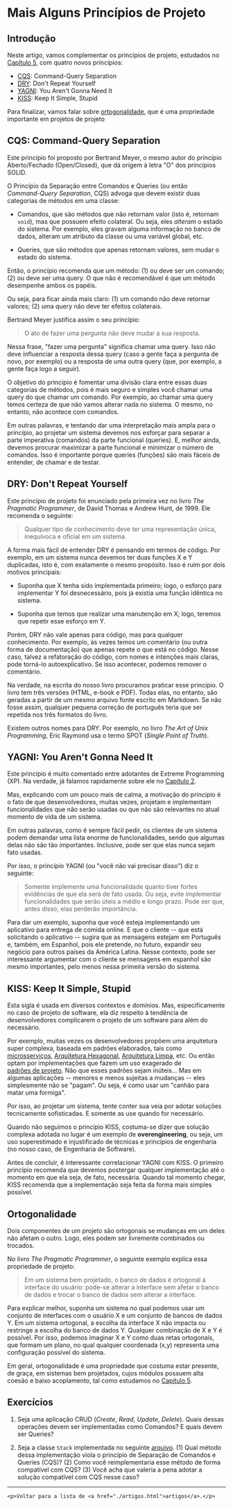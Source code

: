 

# Mais Alguns Princípios de Projeto 

## Introdução

Neste artigo, vamos complementar os princípios de projeto, estudados 
no [Capítulo 5](../cap5.html), com quatro novos princípios:

* [CQS](#cqs-command-query-separation): Command-Query Separation
* [DRY](#dry-dont-repeat-yourself): Don't Repeat Yourself
* [YAGNI](#yagni-you-arent-gonna-need-it): You Aren't Gonna Need It
* [KISS](#kiss-keep-it-simple-stupid): Keep It Simple, Stupid 

Para finalizar, vamos falar sobre 
[ortogonalidade](#ortogonalidade), 
que é uma propriedade importante em projetos de projeto

## CQS: Command-Query Separation 

Este princípio foi proposto por Bertrand Meyer, o mesmo autor do
princípio Aberto/Fechado (Open/Closed), que dá origem à letra "O"
dos princípios SOLID.

O Princípio da Separação entre Comandos e Queries (ou então  
*Command-Query Separation*, CQS) advoga que devem existir duas 
categorias de métodos em uma classe:

* Comandos, que são métodos que não retornam valor (isto é,
retornam `void`), mas que possuem efeito colateral. Ou seja, 
eles *alteram* o estado do sistema. Por exemplo, eles gravam 
alguma informação no banco de dados, alteram um atributo da 
classe ou uma variável global, etc.

* Queries, que são métodos que apenas retornam valores, sem 
mudar o estado do sistema.

Então, o princípio recomenda que um método: (1) ou deve
ser um comando; (2) ou deve ser uma query. O que não é 
recomendável é que um método desempenhe ambos os papéis.

Ou seja, para ficar ainda mais claro: (1) um comando não
deve retornar valores; (2) uma query não deve ter efeitos
colaterais.

Bertrand Meyer justifica assim o seu princípio:

> O ato de fazer uma pergunta não deve mudar a sua resposta.

Nessa frase, "fazer uma pergunta" significa chamar uma
query. Isso não deve influenciar a resposta dessa query 
(caso a gente faça a pergunta de novo, por exemplo) ou 
a resposta de uma outra query (que, por exemplo, a gente 
faça logo a seguir).

O objetivo do princípio é fomentar uma divisão clara entre 
essas duas categorias de métodos, pois é mais seguro e 
simples você chamar uma query do que chamar um comando. Por 
exemplo, ao chamar uma query temos certeza de 
que não vamos alterar nada no sistema. O mesmo, no entanto, 
não acontece com comandos.

Em outras palavras, e tentando dar uma interpretação mais
ampla para o princípio, ao projetar um sistema devemos
nos esforçar para separar a parte imperativa (comandos) 
da parte funcional (queries). E, melhor ainda, devemos 
procurar maximizar a parte funcional e minimizar o número de
comandos. Isso é importante porque queries (funções) são 
mais fáceis de entender, de chamar e de testar.

## DRY: Don't Repeat Yourself 

Este princípio de projeto foi enunciado pela primeira vez no 
livro *The Pragmatic Programmer*, de David Thomas e Andrew Hunt, 
de 1999. Ele recomenda o seguinte: 

> Qualquer tipo de conhecimento deve ter uma representação única, 
inequívoca e oficial em um sistema.

A forma mais fácil de entender DRY é pensando em termos
de código. Por exemplo, em um sistema nunca devemos ter duas funções
X e Y duplicadas, isto é, com exatamente o mesmo propósito. Isso é 
ruim por dois motivos principais: 

* Suponha que X tenha sido implementada primeiro; logo, o esforço para 
implementar Y foi desnecessário, pois já existia uma função idêntica 
no sistema. 

* Suponha que temos que realizar uma manutenção em X; logo, teremos 
que repetir esse esforço em Y. 

Porém, DRY não vale apenas para código, mas para qualquer conhecimento.
Por exemplo, às vezes temos um comentário (ou outra forma de documentação)
que apenas repete o que está no código. Nesse caso, talvez a refatoração
do código, com nomes e intenções mais claras, pode torná-lo autoexplicativo. 
Se isso acontecer, podemos remover o comentário.

Na verdade, na escrita do nosso livro procuramos praticar esse 
princípio. O livro tem três versões (HTML, e-book e PDF). Todas elas, 
no entanto, são geradas a partir de um mesmo arquivo fonte escrito 
em Markdown. Se não fosse assim, qualquer pequena correção de português 
teria que ser repetida nos três formatos do livro.

Existem outros nomes para DRY. Por exemplo, no livro *The Art of Unix 
Programming*, Eric Raymond usa o termo SPOT (*Single Point of Truth*).

## YAGNI: You Aren't Gonna Need It 

Este princípio é muito comentado entre adotantes de Extreme
Programming (XP). Na verdade, já falamos rapidamente sobre
ele no [Capítulo 2](https://engsoftmoderna.info/cap2.html#pr%C3%A1ticas-de-programa%C3%A7%C3%A3o).

Mas, explicando com um pouco mais de calma, a motivação do 
princípio é o fato de que desenvolvedores, muitas vezes,
projetam e implementam funcionalidades que não serão usadas ou 
que não são relevantes no atual momento de vida de um 
sistema.

Em outras palavras, como é sempre fácil pedir, os clientes de 
um sistema podem demandar uma lista enorme de funcionalidades, 
sendo que algumas delas não são tão importantes. Inclusive, 
pode ser que elas nunca sejam fato usadas.

Por isso, o princípio YAGNI (ou "você não vai precisar disso")
diz o seguinte:

> Somente implemente uma funcionalidade quanto tiver fortes
evidências de que ela será de fato usada. Ou seja, evite
implementar funcionalidades que serão úteis a 
médio e longo prazo. Pode ser que, antes disso, elas
perderão importância.

Para dar um exemplo, suponha que você esteja implementando um 
aplicativo para entrega de comida online. E que o cliente --
que está solicitando o aplicativo -- sugira que as mensagens
estejam em Português e, também, em Espanhol, pois ele pretende, 
no futuro, expandir seu negócio para outros países da 
América Latina. Nesse contexto, pode ser interessante argumentar
com o cliente se mensagens em espanhol são mesmo importantes,
pelo menos nessa primeira versão do sistema.


## KISS: Keep It Simple, Stupid 

Esta sigla é usada em diversos contextos e domínios. 
Mas, especificamente no caso de projeto de software,
ela diz respeito à tendência de desenvolvedores complicarem
o projeto de um software para além do necessário.

Por exemplo, muitas vezes os desenvolvedores propõem uma
arquitetura super complexa, baseada em padrões elaborados,
tais como 
[microsserviços](https://engsoftmoderna.info/cap7.html#microsservi%C3%A7os), 
[Arquitetura Hexagonal](https://engsoftmoderna.info/artigos/arquitetura-hexagonal.html), 
[Arquitetura Limpa](https://engsoftmoderna.info/artigos/arquitetura-limpa.html), etc. Ou então optam por implementações que 
fazem um uso exagerado de  
[padrões de projeto](https://engsoftmoderna.info/cap6.html).
Não que esses padrões sejam inúteis... Mas 
em algumas aplicações -- menores e menos sujeitas a mudanças -- 
eles simplesmente não se "pagam". Ou seja, é como usar um 
"canhão para matar uma formiga".

Por isso, ao projetar um sistema, tente conter sua 
veia por adotar soluções tecnicamente sofisticadas. E 
somente as use quando for necessário.

Quando não seguimos o princípio KISS, costuma-se dizer que 
solução complexa adotada no lugar é um exemplo de 
**overengineering**, ou seja, um uso superestimado 
e injustificado de técnicas e princípios de engenharia
(no nosso caso, de Engenharia de Software).

Antes de concluir, é interessante correlacionar YAGNI com
KISS. O primeiro princípio recomenda que devemos postergar
qualquer implementação até o momento em que ela seja,
de fato, necessária. Quando tal momento chegar, KISS
recomenda que a implementação seja feita da forma mais
simples possível. 

## Ortogonalidade 

Dois componentes de um projeto são ortogonais se mudanças em um deles 
não afetam o outro. Logo, eles podem ser livremente combinados 
ou trocados.

No livro *The Pragmatic Programmer*, o seguinte exemplo explica essa
propriedade de projeto:

> Em um sistema bem projetado, o banco de dados é ortogonal 
à interface do usuário: pode-se alterar a interface sem afetar 
o banco de dados e trocar o banco de dados sem alterar a interface.

Para explicar melhor, suponha um sistema no qual podemos usar um 
conjunto de interfaces com o usuário X e um conjunto de bancos de dados Y. 
Em um sistema ortogonal, a escolha da interface X não impacta ou 
restringe a escolha do banco de dados Y. Qualquer combinação de X e Y 
é possível. Por isso, podemos imaginar X e Y como duas retas 
ortogonais, que formam um plano, no qual qualquer coordenada (x,y) 
representa uma configuração possível do sistema.

Em geral, ortogonalidade é uma propriedade que costuma estar 
presente, de graça, em sistemas bem projetados, cujos módulos possuem 
alta coesão e baixo acoplamento, tal como estudamos no 
[Capítulo 5](../cap5.html#coes%C3%A3o).

## Exercícios 

1. Seja uma aplicação CRUD (*Create*, *Read*, *Update*, *Delete*). 
Quais dessas operações devem ser implementadas como Comandos? 
E quais devem ser Queries?

2. Seja a classe `Stack` implementada no 
seguinte [arquivo](https://gist.github.com/mtov/3601acd0b32a1d0a85b4a81a43af4284). (1) Qual método dessa implementação viola o princípio de Separação 
de Comandos e Queries (CQS)? (2) Como você reimplementaria esse método
de forma compatível com CQS? (3) Você acha que valeria a pena adotar 
a solução compatível com CQS nesse caso?



* * * 

```{=html}
<p>Voltar para a lista de <a href="./artigos.html">artigos</a>.</p>
```
